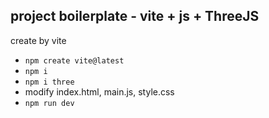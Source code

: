 ## project boilerplate - vite + js + ThreeJS

create by vite

- `npm create vite@latest`
- `npm i`
- `npm i three`
- modify index.html, main.js, style.css
- `npm run dev`

